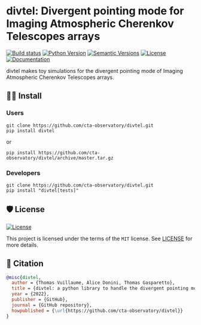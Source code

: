 # divtel: Divergent pointing mode for Imaging Atmospheric Cherenkov Telescopes arrays


<div align="left">

[![Build status](https://github.com/cta-observatory/divtel/workflows/build/badge.svg?branch=master&event=push)](https://github.com/cta-observatory/divtel/actions?query=workflow%3Abuild)
[![Python Version](https://img.shields.io/pypi/pyversions/divtel.svg)](https://pypi.org/project/divtel/)
[![Semantic Versions](https://img.shields.io/badge/%20%20%F0%9F%93%A6%F0%9F%9A%80-semantic--versions-e10079.svg)](https://github.com/cta-observatory/divtel/releases)
[![License](https://img.shields.io/github/license/cta-observatory/divtel?style=flat)](https://github.com/cta-observatory/divtel/blob/master/LICENSE)
[![Documentation](https://img.shields.io/github/workflow/status/cta-observatory/divtel/Sphinx%20docs%20to%20gh-pages/master?label=Documentation)](https://cta-observatory.github.io/divtel/)
</div>

divtel makes toy simulations for the divergent pointing mode of Imaging Atmospheric Cherenkov Telescopes arrays.

## 👨‍💻 Install

### Users
``` 
git clone https://github.com/cta-observatory/divtel.git
pip install divtel
```

or 

```
pip install https://github.com/cta-observatory/divtel/archive/master.tar.gz
```

### Developers

``` 
git clone https://github.com/cta-observatory/divtel.git
pip install "divtel[tests]"
```

## 🛡 License

[![License](https://img.shields.io/github/license/cta-observatory/divtel?style=flat)](https://github.com/cta-observatory/divtel/blob/master/LICENSE)

This project is licensed under the terms of the `MIT` license. See [LICENSE](https://github.com/cta-observatory/divtel/blob/master/LICENSE) for more details.

## 📃 Citation

```bibtex
@misc{divtel,
  author = {Thomas Vuillaume, Alice Donini, Thomas Gasparetto},
  title = {divtel: a python library to handle the divergent pointing mode for an array of Imaging Atmospheric Cherenkov Telescopes},
  year = {2022},
  publisher = {GitHub},
  journal = {GitHub repository},
  howpublished = {\url{https://github.com/cta-observatory/divtel}}
}
```
